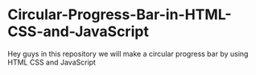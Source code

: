 # Circular-Progress-Bar-in-HTML-CSS-and-JavaScript
Hey guys in this repository we will make a circular progress bar by using HTML CSS and JavaScript
